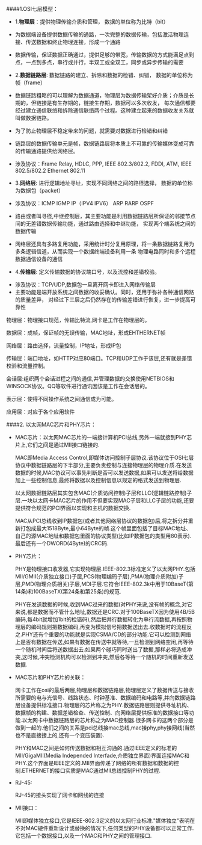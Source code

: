 ####1.OSI七层模型：
* 1.__物理层__：提供物理传输介质和管理， 数据的单位称为比特（bit）

> 
 * 为数据端设备提供数据传输的通路，一次完整的数据传输，包括激活物理连接、传送数据和终止物理连接，形成一个通路
 * 数据传输，保证数据正确通过，提供足够的带宽，传输数据的方式能满足点到点，一点到多点，串行或并行，半双工或全双工，同步或异步传输的需要
  
* 2.__数据链路层__:  数据链路的建立、拆除和数据的检错、纠错， 数据的单位称为帧（frame）

> 
 * 数据链路粗略的可以理解为数据通道，物理层为数据传输架好介质；介质是长期的，但链接是有生存期的，链接生存期，数据可以多次收发，
    每次通信都要经过建立通信联络和拆除通信联络两个过程。这种建立起来的数据收发关系就叫做数据链路。
 * 为了防止物理层不稳定带来的问题，就需要对数据进行检错和纠错
 * 链路层的数据传输单元是帧，数据链路层将本质上不可靠的传输媒体变成可靠的传输通路提供给网络层。
 * 涉及协议：Frame Relay, HDLC, PPP, IEEE 802.3/802.2, FDDI, ATM, IEEE 802.5/802.2 Ethernet 802.11
  
* 3.__网络层__:  进行逻辑地址寻址，实现不同网络之间的路径选择， 数据的单位称为数据包（packet）
  
>
 * 涉及协议：ICMP IGMP IP（IPV4 IPV6） ARP RARP OSPF
 * 路由或者叫寻径,中继控制层，其主要功能是利用数据链路层所保证的邻接节点间的无差错数据传输功能，通过路由选择和中继功能，
     实现两个端系统之间的数据传输
 * 网络层还具有多路复用功能，采用统计时分复用原理，将一条数据链路复用为多条逻辑信道，从而实现一个数据终端设备利用一条
     物理电路同时和多个远程数据通信设备的通信
  
* 4.__传输层__:  定义传输数据的协议端口号，以及流控和差错校验。
  
>
 * 涉及协议：TCP/UDP,数据包一旦离开网卡即进入网络传输层
 * 主要功能是端开放系统之间数据的收妥确认。同时，还用于弥补各种通信网路的质量差异，
     对经过下三层之后仍然存在的传输差错进行恢复，进一步提高可靠性
     
物理层：物理接口规范，传输比特流,网卡是工作在物理层的。

数据层：成帧，保证帧的无误传输，MAC地址，形成EHTHERNET帧

网络层：路由选择，流量控制，IP地址，形成IP包

传输层：端口地址，如HTTP对应80端口。TCP和UDP工作于该层,还有就是差错校验和流量控制。

会话层:组织两个会话进程之间的通信,并管理数据的交换使用NETBIOS和WINSOCK协议。QQ等软件进行通讯因该是工作在会话层的。

表示层：使得不同操作系统之间通信成为可能。

应用层：对应于各个应用软件


####2. 以太网MAC芯片和PHY芯片：
* MAC芯片：以太网MAC芯片的一端接计算机PCI总线,另外一端就接到PHY芯片上,它们之间是通过MII接口链接的.

  >
  MAC即Media Access Control,即媒体访问控制子层协议.该协议位于OSI七层协议中数据链路层的下半部分,主要负责控制与连接物理层的物理介质.在发送数据的时候,MAC协议可以事先判断是否可以发送数据,如果可以发送将给数据加上一些控制信息,最终将数据以及控制信息以规定的格式发送到物理层.
  
  以太网数据链路层其实包含MAC(介质访问控制)子层和LLC(逻辑链路控制)子层.一块以太网卡MAC芯片的作用不但要实现MAC子层和LLC子层的功能,还要提供符合规范的PCI界面以实现和主机的数据交换.

  MAC从PCI总线收到IP数据包(或者其他网络层协议的数据包)后,将之拆分并重新打包成最大1518Byte,最小64Byte的帧.这个帧里面包括了目标MAC地址、自己的源MAC地址和数据包里面的协议类型(比如IP数据包的类型用80表示).最后还有一个DWORD(4Byte)的CRC码.

* PHY芯片：

  >
  PHY是物理接口收发器,它实现物理层.IEEE-802.3标准定义了以太网PHY.包括MII/GMII(介质独立接口)子层,PCS(物理编码子层),PMA(物理介质附加)子层,PMD(物理介质相关)子层,MDI子层.它符合IEEE-802.3k中用于10BaseT(第14条)和100BaseTX(第24条和第25条)的规范.
  
  PHY在发送数据的时候,收到MAC过来的数据(对PHY来说,没有帧的概念,对它来说,都是数据而不管什么地址,数据还是CRC.对于100BaseTX因为使用4B/5B编码,每4bit就增加1bit的检错码),然后把并行数据转化为串行流数据,再按照物理层的编码规则把数据编码,再变为模拟信号把数据送出去.收数据时的流程反之.PHY还有个重要的功能就是实现CSMA/CD的部分功能.它可以检测到网络上是否有数据在传送,如果有数据在传送中就等待,一旦检测到网络空闲,再等待一个随机时间后将送数据出去.如果两个碰巧同时送出了数据,那样必将造成冲突,这时候,冲突检测机构可以检测到冲突,然后各等待一个随机的时间重新发送数据.
  
* MAC芯片和PHY芯片的关联：

  >
  网卡工作在osi的最后两层,物理层和数据链路层,物理层定义了数据传送与接收所需要的电与光信号、线路状态、时钟基准、数据编码和电路等,并向数据链路层设备提供标准接口.物理层的芯片称之为PHY.数据链路层则提供寻址机构、数据帧的构建、数据差错检查、传送控制、向网络层提供标准的数据接口等功能.以太网卡中数据链路层的芯片称之为MAC控制器.很多网卡的这两个部分是做到一起的.他们之间的关系是pci总线接mac总线,mac接phy,phy接网线(当然也不是直接接上的,还有一个变压装置).

  PHY和MAC之间是如何传送数据和相互沟通的.通过IEEE定义的标准的MII/GigaMII(Media Independed Interfade,介质独立界面)界面连接MAC和PHY.这个界面是IEEE定义的.MII界面传递了网络的所有数据和数据的控制.ETHERNET的接口实质是MAC通过MII总线控制PHY的过程.
  
* RJ-45:
  
  >
  RJ-45的接头实现了网卡和网线的连接
  
* MII接口：
  
  >
  MII即媒体独立接口,它是IEEE-802.3定义的以太网行业标准."媒体独立"表明在不对MAC硬件重新设计或替换的情况下,任何类型的PHY设备都可以正常工作.它包括一个数据接口,以及一个MAC和PHY之间的管理接口.
